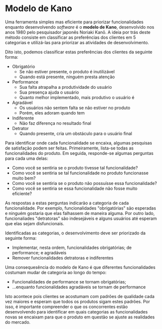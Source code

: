 # Modelo de Kano

Uma ferramenta simples mas eficiente para priorizar funcionalidades enquanto desenvolvendo _software_ é o **modelo de Kano**, desenvolvido nos anos 1980 pelo pesquisador japonês Noriaki Kanō. A ideia por trás deste método consiste em classificar as preferências dos clientes em 5 categorias e utilizá-las para priorizar as atividades de desenvolvimento.

Dito isto, podemos classificar estas preferências dos clientes da seguinte forma:

- Obrigatório
  - Se não estiver presente, o produto é inutilizável
  - Quando está presente, ninguém presta atenção
- Performance
  - Sua falta atrapalha a produtividade do usuário
  - Sua presença ajuda o usuário
  - Quanto melhor implementado, mais produtivo o usuário é
- Agradável
  - Os usuários não sentem falta se não estiver no produto
  - Porém, eles adoram quando tem
- Indiferente
  - Não faz diferença no resultado final
- Detrator
  - Quando presente, cria um obstáculo para o usuário final

Para identificar onde cada funcionalidade se encaixa, algumas pesquisas de satisfação podem ser feitas. Primeiramente, lista-se todas as funcionalidades do produto. Em seguida, responde-se algumas perguntas para cada uma delas:

- Como você se sentiria se o produto tivesse tal funcionalidade?
- Como você se sentiria se tal funcionalidade no produto funcionasse muito bem?
- Como você se sentiria se o produto não possuísse essa funcionalidade?
- Como você se sentiria se essa funcionalidade não fosse muito eficiente?

As respostas a estas perguntas indicarão a categoria de cada funcionalidade. Por exemplo, funcionalidades "obrigatórias" são esperadas e ninguém gostaria que elas falhassem de maneira alguma. Por outro lado, funcionaliades "detratoras" são indesejáveis e alguns usuários até esperam que elas sejam disfuncionais.

Identificadas as categorias, o desenvolvimento deve ser priorizado da seguinte forma:

- Implementar, nesta ordem, funcionalidades obrigatórias; de performance; e agradáveis
- Remover funcionalidades detratoras e indiferentes

Uma consequesência do modelo de Kano é que diferentes funcionalidades costumam mudar de categoria ao longo do tempo:

- Funcionalidades de performance se tornam obrigatórias; 
- ...enquanto funcionalidades agradáveis se tornam de performance

Isto acontece pois clientes se acostumam com padrões de qualidade cada vez maiores e esperam que todos os produtos sigam estes padrões. Por isso, é importante compreender o que os concorrentes estão desenvolvendo para identificar em quais categorias as funcionalidades novas se encaixam para que o produto em questão se ajuste as realidades do mercado.


